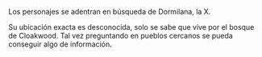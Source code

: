 Los personajes se adentran en búsqueda de Dormilana, la X.

Su ubicación exacta es desconocida, solo se sabe que vive por el bosque de Cloakwood. Tal vez preguntando en pueblos cercanos se pueda conseguir algo de información.